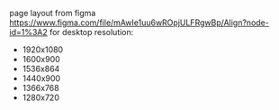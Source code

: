 page layout from figma https://www.figma.com/file/mAwIe1uu6wROpjULFRgwBp/Align?node-id=1%3A2 for desktop resolution:
- 1920x1080
- 1600x900
- 1536x864
- 1440x900
- 1366x768
- 1280x720
